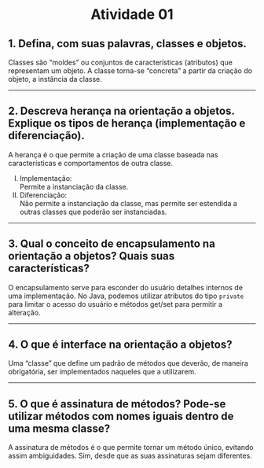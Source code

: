 <h1 align="center">Atividade 01</h1>

## 1. Defina, com suas palavras, classes e objetos.

Classes são “moldes” ou conjuntos de características (atributos) que representam um
objeto. A classe torna-se “concreta” a partir da criação do objeto, a instância da classe.

---

## 2. Descreva herança na orientação a objetos. Explique os tipos de herança (implementação e diferenciação).

A herança é o que permite a criação de uma classe baseada nas características e comportamentos de outra classe.

<ol>
    <li style="list-style-type: upper-roman;">
        Implementação:
        <br>
        Permite a instanciação da classe.
    </li>
    <li style="list-style-type: upper-roman;">
        Diferenciação:
        <br>
        Não permite a instanciação da classe, mas permite ser estendida a outras classes que poderão ser instanciadas.
    </li>
</ol>

---

## 3. Qual o conceito de encapsulamento na orientação a objetos? Quais suas características?

O encapsulamento serve para esconder do usuário detalhes internos de uma implementação. No Java, podemos utilizar atributos do tipo ```private``` para limitar o acesso do usuário e métodos get/set para permitir a alteração.

---

## 4. O que é interface na orientação a objetos?

Uma “classe” que define um padrão de métodos que deverão, de maneira obrigatória, ser implementados naqueles que a utilizarem.

---

## 5. O que é assinatura de métodos? Pode-se utilizar métodos com nomes iguais dentro de uma mesma classe?

A assinatura de métodos é o que permite tornar um método único, evitando assim ambiguidades. Sim, desde que as suas assinaturas sejam diferentes.
